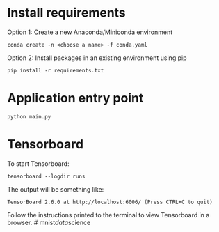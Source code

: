# Install requirements

Option 1: Create a new Anaconda/Miniconda environment

```shell
conda create -n <choose a name> -f conda.yaml
```

Option 2: Install packages in an existing environment using pip

```shell
pip install -r requirements.txt
```

# Application entry point

```shell
python main.py
```

# Tensorboard

To start Tensorboard:

```shell
tensorboard --logdir runs
```

The output will be something like:

```shell
TensorBoard 2.6.0 at http://localhost:6006/ (Press CTRL+C to quit)
```

Follow the instructions printed to the terminal to view Tensorboard in a browser.
#   m n i s t _ d a t a _ s c i e n c e  
 